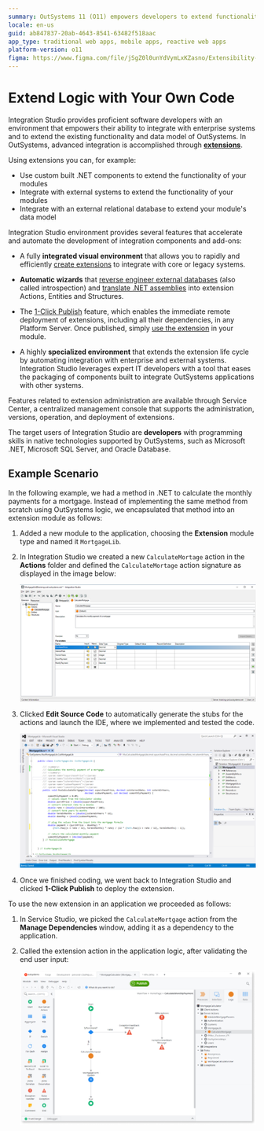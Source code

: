 ```yaml
---
summary: OutSystems 11 (O11) empowers developers to extend functionality and integrate with external systems using Integration Studio.
locale: en-us
guid: ab847837-20ab-4643-8541-63482f518aac
app_type: traditional web apps, mobile apps, reactive web apps
platform-version: o11
figma: https://www.figma.com/file/jSgZ0l0unYdVymLxKZasno/Extensibility-and-Integration?type=design&node-id=418%3A54&mode=design&t=187UAgmZTPxcY0ZG-1
---
```


# Extend Logic with Your Own Code

Integration Studio provides proficient software developers with an environment that empowers their ability to integrate with enterprise systems and to extend the existing functionality and data model of OutSystems. In OutSystems, advanced integration is accomplished through [**extensions**](<extension.md>).

Using extensions you can, for example:

* Use custom built .NET components to extend the functionality of your modules
* Integrate with external systems to extend the functionality of your modules
* Integrate with an external relational database to extend your module's data model

Integration Studio environment provides several features that accelerate and automate the development of integration components and add-ons:

* A fully **integrated visual environment** that allows you to rapidly and efficiently [create extensions](<../extension-life-cycle/extension-create.md>) to integrate with core or legacy systems. 

* **Automatic wizards** that [reverse engineer external databases](<../managing-extensions/entity-import-from-database.md>) (also called introspection) and [translate .NET assemblies](<../managing-extensions/net-assembly-import-action.md>) into extension Actions, Entities and Structures.

* The [1-Click Publish](<../extension-life-cycle/extension-1-cp.md>) feature, which enables the immediate remote deployment of extensions, including all their dependencies, in any Platform Server. Once published, simply [use the extension](<../extension-life-cycle/extension-use.md>) in your module.

* A highly **specialized environment** that extends the extension life cycle by automating integration with enterprise and external systems. Integration Studio leverages expert IT developers with a tool that eases the packaging of components built to integrate OutSystems applications with other systems.

Features related to extension administration are available through Service Center, a centralized management console that supports the administration, versions, operation, and deployment of extensions.

The target users of Integration Studio are **developers** with programming skills in native technologies supported by OutSystems, such as Microsoft .NET, Microsoft SQL Server, and Oracle Database.

## Example Scenario

In the following example, we had a method in .NET to calculate the monthly payments for a mortgage. Instead of implementing the same method from scratch using OutSystems logic, we encapsulated that method into an extension module as follows:

1. Added a new module to the application, choosing the **Extension** module type and named it `MortgageLib`.

1. In Integration Studio we created a new `CalculateMortage` action in the **Actions** folder and defined the `CalculateMortage` action signature as displayed in the image below:

    ![Screenshot of the Integration Studio interface showing the definition of the CalculateMortage action within the Actions folder.](images/example-extension-definition.png "Extension Action Definition in Integration Studio")

1. Clicked **Edit Source Code** to automatically generate the stubs for the actions and launch the IDE, where we implemented and tested the code.

    ![IDE screenshot with the source code for the CalculateMortage action in a .NET environment.](images/example-extension-code.png "Source Code Editing for Extension Action")

1. Once we finished coding, we went back to Integration Studio and clicked **1-Click Publish** to deploy the extension.

To use the new extension in an application we proceeded as follows:

1. In Service Studio, we picked the `CalculateMortgage` action from the **Manage Dependencies** window, adding it as a dependency to the application.

1. Called the extension action in the application logic, after validating the end user input:

    ![Service Studio interface depicting the process of adding the CalculateMortgage action as a dependency in an OutSystems application.](images/example-extension-use.png "Using the Extension in an Application")
